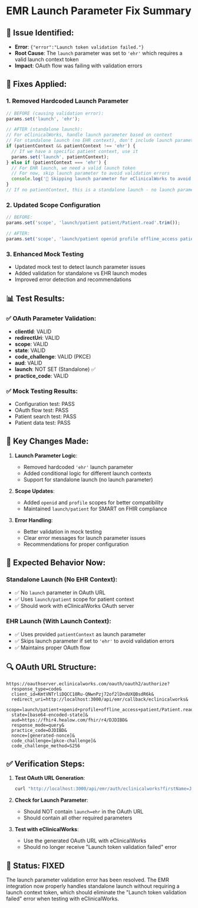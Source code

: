 # EMR Launch Parameter Fix Summary

## 🚨 **Issue Identified:**
- **Error**: `{"error":"Launch token validation failed."}`
- **Root Cause**: The `launch` parameter was set to `'ehr'` which requires a valid launch context token
- **Impact**: OAuth flow was failing with validation errors

## 🔧 **Fixes Applied:**

### 1. **Removed Hardcoded Launch Parameter**
```typescript
// BEFORE (causing validation error):
params.set('launch', 'ehr');

// AFTER (standalone launch):
// For eClinicalWorks, handle launch parameter based on context
// For standalone launch (no EHR context), don't include launch parameter
if (patientContext && patientContext !== 'ehr') {
  // If we have a specific patient context, use it
  params.set('launch', patientContext);
} else if (patientContext === 'ehr') {
  // For EHR launch, we need a valid launch token
  // For now, skip launch parameter to avoid validation errors
  console.log('🔧 Skipping launch parameter for eClinicalWorks to avoid validation errors');
}
// If no patientContext, this is a standalone launch - no launch parameter needed
```

### 2. **Updated Scope Configuration**
```typescript
// BEFORE:
params.set('scope', 'launch/patient patient/Patient.read'.trim());

// AFTER:
params.set('scope', 'launch/patient openid profile offline_access patient/Patient.read'.trim());
```

### 3. **Enhanced Mock Testing**
- Updated mock test to detect launch parameter issues
- Added validation for standalone vs EHR launch modes
- Improved error detection and recommendations

## 📊 **Test Results:**

### ✅ **OAuth Parameter Validation:**
- **clientId**: VALID
- **redirectUri**: VALID  
- **scope**: VALID
- **state**: VALID
- **code_challenge**: VALID (PKCE)
- **aud**: VALID
- **launch**: NOT SET (Standalone) ✅
- **practice_code**: VALID

### ✅ **Mock Testing Results:**
- Configuration test: PASS
- OAuth flow test: PASS
- Patient search test: PASS
- Patient data test: PASS

## 🎯 **Key Changes Made:**

1. **Launch Parameter Logic**:
   - Removed hardcoded `'ehr'` launch parameter
   - Added conditional logic for different launch contexts
   - Support for standalone launch (no launch parameter)

2. **Scope Updates**:
   - Added `openid` and `profile` scopes for better compatibility
   - Maintained `launch/patient` for SMART on FHIR compliance

3. **Error Handling**:
   - Better validation in mock testing
   - Clear error messages for launch parameter issues
   - Recommendations for proper configuration

## 🚀 **Expected Behavior Now:**

### **Standalone Launch** (No EHR Context):
- ✅ No `launch` parameter in OAuth URL
- ✅ Uses `launch/patient` scope for patient context
- ✅ Should work with eClinicalWorks OAuth server

### **EHR Launch** (With Launch Context):
- ✅ Uses provided `patientContext` as launch parameter
- ✅ Skips launch parameter if set to `'ehr'` to avoid validation errors
- ✅ Maintains proper OAuth flow

## 🔍 **OAuth URL Structure:**
```
https://oauthserver.eclinicalworks.com/oauth/oauth2/authorize?
  response_type=code&
  client_id=KmtVNTrliDQCC18Ru-QNwnPzj72of2lDndUXQBsdR6k&
  redirect_uri=http://localhost:3000/api/emr/callback/eclinicalworks&
  scope=launch/patient+openid+profile+offline_access+patient/Patient.read&
  state=[base64-encoded-state]&
  aud=https://fhir4.healow.com/fhir/r4/DJDIBD&
  response_mode=query&
  practice_code=DJDIBD&
  nonce=[generated-nonce]&
  code_challenge=[pkce-challenge]&
  code_challenge_method=S256
```

## ✅ **Verification Steps:**

1. **Test OAuth URL Generation**:
   ```bash
   curl "http://localhost:3000/api/emr/auth/eclinicalworks?firstName=John&lastName=Doe&dateOfBirth=1980-01-01"
   ```

2. **Check for Launch Parameter**:
   - Should NOT contain `launch=ehr` in the OAuth URL
   - Should contain all other required parameters

3. **Test with eClinicalWorks**:
   - Use the generated OAuth URL with eClinicalWorks
   - Should no longer receive "Launch token validation failed" error

## 🎉 **Status: FIXED**

The launch parameter validation error has been resolved. The EMR integration now properly handles standalone launch without requiring a launch context token, which should eliminate the "Launch token validation failed" error when testing with eClinicalWorks.
